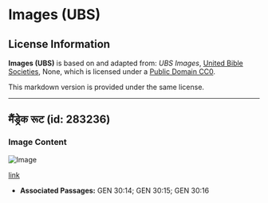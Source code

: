# Images (UBS)

## License Information

**Images (UBS)** is based on and adapted from: _UBS Images_, [United Bible Societies](https://unitedbiblesocieties.org/), None, which is licensed under a [Public Domain CC0](https://creativecommons.org/public-domain/cc0/).

This markdown version is provided under the same license.



--------------------------------

## मैंड्रेक रूट (id: 283236)

### Image Content

![Image](https://cdn.aquifer.bible/aquifer-content/resources/Media/WEB-0617_mandrake_root.jpg)

[link](https://cdn.aquifer.bible/aquifer-content/resources/Media/WEB-0617_mandrake_root.jpg)

* **Associated Passages:** GEN 30:14; GEN 30:15; GEN 30:16

